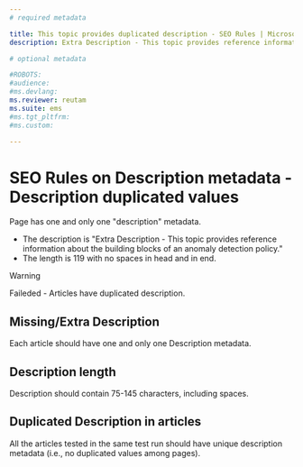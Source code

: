 ```yaml
---
# required metadata

title: This topic provides duplicated description - SEO Rules | Microsoft Docs
description: Extra Description - This topic provides reference information about the building blocks of an anomaly detection policy.

# optional metadata

#ROBOTS:
#audience:
#ms.devlang:
ms.reviewer: reutam
ms.suite: ems
#ms.tgt_pltfrm:
#ms.custom:

---
```


# SEO Rules on Description metadata - Description duplicated values

Page has one and only one "description" metadata.  
+ The description is "Extra Description - This topic provides reference information about the building blocks of an anomaly detection policy."  
+ The length is 119 with no spaces in head and in end.

> [!WARNING] 
> Faileded - Articles have duplicated description.

## Missing/Extra Description
Each article should have one and only one Description metadata.
## Description length
Description should contain 75-145 characters, including spaces.
## Duplicated Description in articles
All the articles tested in the same test run should have unique description metadata (i.e., no duplicated values among pages).
